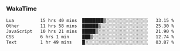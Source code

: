 ### WakaTime

<!--START_SECTION:waka-->

```txt
Lua          15 hrs 40 mins  ████████▒░░░░░░░░░░░░░░░░   33.15 %
Other        11 hrs 58 mins  ██████▒░░░░░░░░░░░░░░░░░░   25.30 %
JavaScript   10 hrs 21 mins  █████▒░░░░░░░░░░░░░░░░░░░   21.90 %
CSS          6 hrs 1 min     ███▒░░░░░░░░░░░░░░░░░░░░░   12.74 %
Text         1 hr 49 mins    █░░░░░░░░░░░░░░░░░░░░░░░░   03.87 %
```

<!--END_SECTION:waka-->
